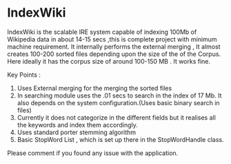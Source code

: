 IndexWiki
=========

IndexWiki is the scalable IRE system capable of indexing 100Mb of Wikipedia data in 
about 14-15 secs ,this is complete project with minimum machine requirement.
It internally performs the external merging , It almost creates 100-200 sorted
files depending upon the size of the of the Corpus. Here ideally it has the 
corpus size of around 100-150 MB . It works fine.


Key Points : 
	
1. Uses External merging for the merging the sorted files
2. In searching module uses the .01 secs to search in the index of
   17 Mb. It also depends on the system configuration.(Uses basic
   binary search in files)
3. Currently it does not categorize in the different fields but it
   realises all the keywords and index them accordingly.
4. Uses standard porter stemming algorithm
5. Basic StopWord List , which is set up there in the StopWordHandle 
   class.


Please comment if you found any issue with the application.

